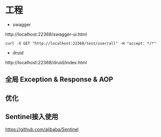 # 工程

* swagger

http://localhost:22368/swagger-ui.html

`curl -X GET "http://localhost:22368/test/user/all" -H "accept: */*"`

* druid

http://localhost:22368/druid/index.html

## 全局 Exception & Response & AOP

## 优化

## Sentinel接入使用

https://github.com/alibaba/Sentinel


